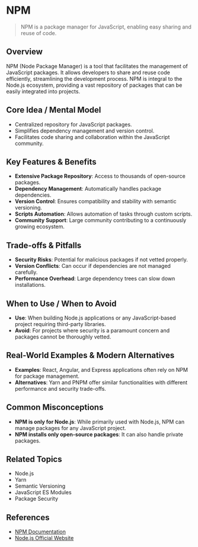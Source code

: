 # NPM

> NPM is a package manager for JavaScript, enabling easy sharing and reuse of code.

## Overview
NPM (Node Package Manager) is a tool that facilitates the management of JavaScript packages. It allows developers to share and reuse code efficiently, streamlining the development process. NPM is integral to the Node.js ecosystem, providing a vast repository of packages that can be easily integrated into projects.

## Core Idea / Mental Model
- Centralized repository for JavaScript packages.
- Simplifies dependency management and version control.
- Facilitates code sharing and collaboration within the JavaScript community.

## Key Features & Benefits
- **Extensive Package Repository**: Access to thousands of open-source packages.
- **Dependency Management**: Automatically handles package dependencies.
- **Version Control**: Ensures compatibility and stability with semantic versioning.
- **Scripts Automation**: Allows automation of tasks through custom scripts.
- **Community Support**: Large community contributing to a continuously growing ecosystem.

## Trade-offs & Pitfalls
- **Security Risks**: Potential for malicious packages if not vetted properly.
- **Version Conflicts**: Can occur if dependencies are not managed carefully.
- **Performance Overhead**: Large dependency trees can slow down installations.

## When to Use / When to Avoid
- **Use**: When building Node.js applications or any JavaScript-based project requiring third-party libraries.
- **Avoid**: For projects where security is a paramount concern and packages cannot be thoroughly vetted.

## Real-World Examples & Modern Alternatives
- **Examples**: React, Angular, and Express applications often rely on NPM for package management.
- **Alternatives**: Yarn and PNPM offer similar functionalities with different performance and security trade-offs.

## Common Misconceptions
- **NPM is only for Node.js**: While primarily used with Node.js, NPM can manage packages for any JavaScript project.
- **NPM installs only open-source packages**: It can also handle private packages.

## Related Topics
- Node.js
- Yarn
- Semantic Versioning
- JavaScript ES Modules
- Package Security

## References
- [NPM Documentation](https://docs.npmjs.com/)
- [Node.js Official Website](https://nodejs.org/)